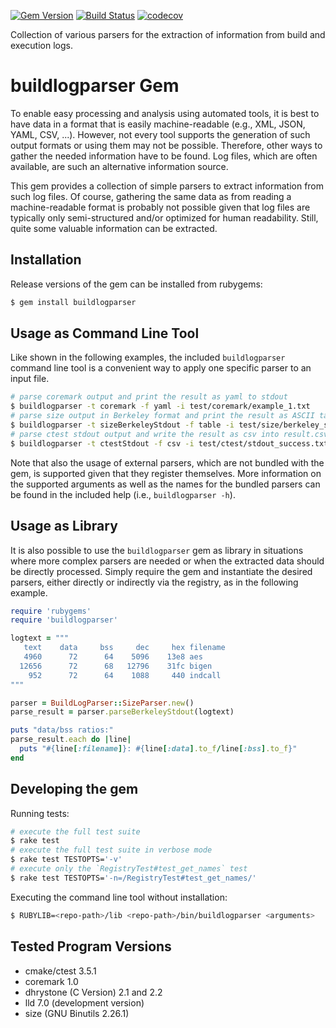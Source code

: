 [![Gem Version](https://badge.fury.io/rb/buildlogparser.svg)](https://rubygems.org/gems/buildlogparser)
[![Build Status](https://travis-ci.org/niosHD/buildlogparser.svg?branch=develop)](https://travis-ci.org/niosHD/buildlogparser)
[![codecov](https://codecov.io/gh/niosHD/buildlogparser/branch/develop/graph/badge.svg)](https://codecov.io/gh/niosHD/buildlogparser)

Collection of various parsers for the extraction of information from build and execution logs.

# buildlogparser Gem

To enable easy processing and analysis using automated tools, it is best to have data in a format that is easily machine-readable (e.g., XML, JSON, YAML, CSV, ...). However, not every tool supports the generation of such output formats or using them may not be possible. Therefore, other ways to gather the needed information have to be found. Log files, which are often available, are such an alternative information source.

This gem provides a collection of simple parsers to extract information from such log files. Of course, gathering the same data as from reading a machine-readable format is probably not possible given that log files are typically only semi-structured and/or optimized for human readability. Still, quite some valuable information can be extracted.

## Installation

Release versions of the gem can be installed from rubygems:

~~~bash
$ gem install buildlogparser
~~~

## Usage as Command Line Tool

Like shown in the following examples, the included `buildlogparser` command line tool is a convenient way to apply one specific parser to an input file.
~~~bash
# parse coremark output and print the result as yaml to stdout
$ buildlogparser -t coremark -f yaml -i test/coremark/example_1.txt
# parse size output in Berkeley format and print the result as ASCII table to stdout
$ buildlogparser -t sizeBerkeleyStdout -f table -i test/size/berkeley_stdout_multi_line.txt
# parse ctest stdout output and write the result as csv into result.csv
$ buildlogparser -t ctestStdout -f csv -i test/ctest/stdout_success.txt -o result.csv
~~~
Note that also the usage of external parsers, which are not bundled with the gem, is supported given that they register themselves. More information on the supported arguments as well as the names for the bundled parsers can be found in the included help (i.e., `buildlogparser -h`).

## Usage as Library

It is also possible to use the `buildlogparser` gem as library in situations where more complex parsers are needed or when the extracted data should be directly processed. Simply require the gem and instantiate the desired parsers, either directly or indirectly via the registry, as in the following example.

~~~ruby
require 'rubygems'
require 'buildlogparser'

logtext = """
   text	   data	    bss	    dec	    hex	filename
   4960	     72	     64	   5096	   13e8	aes
  12656	     72	     68	  12796	   31fc	bigen
    952	     72	     64	   1088	    440	indcall
"""

parser = BuildLogParser::SizeParser.new()
parse_result = parser.parseBerkeleyStdout(logtext)

puts "data/bss ratios:"
parse_result.each do |line|
  puts "#{line[:filename]}: #{line[:data].to_f/line[:bss].to_f}"
end
~~~

## Developing the gem

Running tests:
~~~bash
# execute the full test suite
$ rake test
# execute the full test suite in verbose mode
$ rake test TESTOPTS='-v'
# execute only the `RegistryTest#test_get_names` test
$ rake test TESTOPTS='-n=/RegistryTest#test_get_names/'
~~~

Executing the command line tool without installation:
~~~bash
$ RUBYLIB=<repo-path>/lib <repo-path>/bin/buildlogparser <arguments>
~~~

## Tested Program Versions

* cmake/ctest 3.5.1
* coremark 1.0
* dhrystone (C Version) 2.1 and 2.2
* lld 7.0 (development version)
* size (GNU Binutils 2.26.1)
